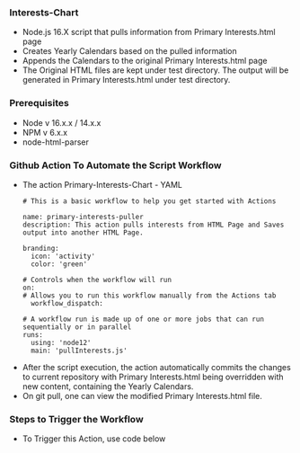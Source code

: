 ### Interests-Chart
- Node.js 16.X script that pulls information from Primary Interests.html page
- Creates Yearly Calendars based on the pulled information
- Appends the Calendars to the original Primary Interests.html page
- The Original HTML files are kept under test directory. The output will be generated in Primary Interests.html under test directory.

### Prerequisites
- Node v 16.x.x / 14.x.x
- NPM v 6.x.x
- node-html-parser

### Github Action To Automate the Script Workflow
- The action Primary-Interests-Chart - YAML  
    ````
    # This is a basic workflow to help you get started with Actions

    name: primary-interests-puller
    description: This action pulls interests from HTML Page and Saves output into another HTML Page.

    branding: 
      icon: 'activity'
      color: 'green'

    # Controls when the workflow will run
    on:
    # Allows you to run this workflow manually from the Actions tab
      workflow_dispatch:

    # A workflow run is made up of one or more jobs that can run sequentially or in parallel
    runs:
      using: 'node12'
      main: 'pullInterests.js'
    ````
- After the script execution, the action automatically commits the changes to current repository with Primary Interests.html being overridden with new content, containing the Yearly Calendars.
- On git pull, one can view the modified Primary Interests.html file.

### Steps to Trigger the Workflow
- To Trigger this Action, use code below 

